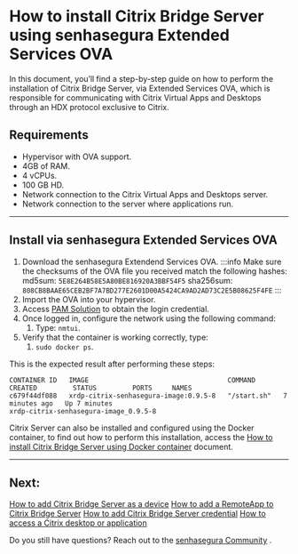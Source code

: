 # How to install Citrix Bridge Server using senhasegura Extended Services OVA

In this document, you’ll find a step-by-step guide on how to perform the installation of Citrix Bridge Server, via Extended Services OVA, which is responsible for communicating with Citrix Virtual Apps and Desktops through an HDX protocol exclusive to Citrix.

## Requirements

* Hypervisor with OVA support.
* 4GB of RAM.
* 4 vCPUs.
* 100 GB HD.
* Network connection to the Citrix Virtual Apps and Desktops server.
* Network connection to the server where applications run.

---
## Install via senhasegura Extended Services OVA

1. Download the senhasegura Extendend Services OVA.
     :::info
    Make sure the checksums of the OVA file you received match the following hashes:
    md5sum: `5E8E264B58E5A80BE816920A3BBF54F5`
    sha256sum: `808CB8BAAE65CEB2BF7A7BD277E2601D00A5424CA9AD2AD73C2E5B08625F4FE`
    :::
2. Import the OVA into your hypervisor.
3. Access [PAM Solution](https://suporte.senhasegura.com.br/)  to obtain the login credential.
4. Once logged in, configure the network using the following command:
    1. Type: `nmtui`.
5. Verify that the container is working correctly, type:
    1. `sudo docker ps`.

This is the expected result after performing these steps:
```
CONTAINER ID   IMAGE                                   COMMAND       CREATED         STATUS         PORTS     NAMES
c679f44df088   xrdp-citrix-senhasegura-image:0.9.5-8   "/start.sh"   7 minutes ago   Up 7 minutes             
xrdp-citrix-senhasegura-image_0.9.5-8
```


Citrix Server can also be installed and configured using the Docker container, to find out how to perform this installation, access the [How to install Citrix Bridge Server using Docker container](/v3-32/docs/pam-session-how-to-install-citrix-bridge-server-using-docker-container) document.

---
## Next:
[How to add Citrix Bridge Server as a device](/v3-32/docs/how-to-add-citrix-bridge-server-as-a-device)
[How to add a RemoteApp to Citrix Bridge Server](/v3-32/docs/how-to-add-a-remoteapp-to-citrix-bridge-server)
[How to add Citrix Bridge Server credential](/v3-32/docs/how-to-add-citrix-bridge-server-credential)
[How to access a Citrix desktop or application](/v3-32/docs/how-to-access-a-citrix-desktop-or-application)

Do you still have questions? Reach out to the [senhasegura Community](https://community.senhasegura.io/) .